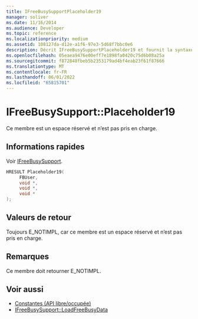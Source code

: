 ```yaml
---
title: IFreeBusySupportPlaceholder19
manager: soliver
ms.date: 11/16/2014
ms.audience: Developer
ms.topic: reference
ms.localizationpriority: medium
ms.assetid: 108127da-d12e-a1f6-97e3-5d68f7bbc0e6
description: Décrit IFreeBusySupportPlaceholder19 et fournit la syntaxe, la valeur de retour et des remarques supplémentaires. Ce membre est un espace réservé et n’est pas pris en charge.
ms.openlocfilehash: 05eaea9476e00eff7e1898fa0420c75d6b08a25a
ms.sourcegitcommit: f872848fbeb5b2353179ad4bf4eab23f61f87666
ms.translationtype: MT
ms.contentlocale: fr-FR
ms.lasthandoff: 06/01/2022
ms.locfileid: "65815701"
---
```

# <a name="ifreebusysupportplaceholder19"></a>IFreeBusySupport::Placeholder19

Ce membre est un espace réservé et n’est pas pris en charge.
  
## <a name="quick-info"></a>Informations rapides

Voir [IFreeBusySupport](ifreebusysupport.md).
  
```cpp
HRESULT Placeholder19( 
     FBUser, 
     void *,  
     void *,  
     void * 
);
```

## <a name="return-values"></a>Valeurs de retour

Toujours E_NOTIMPL, car ce membre est un espace réservé et n’est pas pris en charge.
  
## <a name="remarks"></a>Remarques

Ce membre doit retourner E_NOTIMPL.
  
## <a name="see-also"></a>Voir aussi

- [Constantes (API libre/occupée)](constants-free-busy-api.md) 
- [IFreeBusySupport::LoadFreeBusyData](ifreebusysupport-loadfreebusydata.md)


